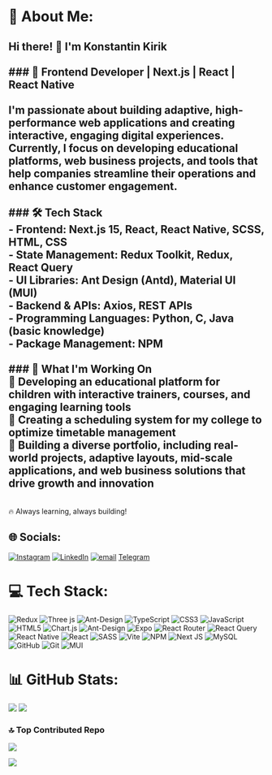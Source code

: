 # 💫 About Me:

## Hi there! 👋 I'm Konstantin Kirik<br><br>### 🚀 Frontend Developer | Next.js | React | React Native<br><br>I'm passionate about building adaptive, high-performance web applications and creating interactive, engaging digital experiences. Currently, I focus on developing educational platforms, web business projects, and tools that help companies streamline their operations and enhance customer engagement.<br><br>### 🛠️ Tech Stack <br>- **Frontend:** Next.js 15, React, React Native, SCSS, HTML, CSS <br>- **State Management:** Redux Toolkit, Redux, React Query <br>- **UI Libraries:** Ant Design (Antd), Material UI (MUI) <br>- **Backend & APIs:** Axios, REST APIs <br>- **Programming Languages:** Python, C, Java (basic knowledge) <br>- **Package Management:** NPM <br><br>### 🌱 What I'm Working On <br>🔹 Developing an educational platform for children with interactive trainers, courses, and engaging learning tools <br>🔹 Creating a scheduling system for my college to optimize timetable management <br>🔹 Building a diverse portfolio, including real-world projects, adaptive layouts, mid-scale applications, and web business solutions that drive growth and innovation <br>

<br>🔥 Always learning, always building! <br>

## 🌐 Socials:

[![Instagram](https://img.shields.io/badge/Instagram-%23E4405F.svg?logo=Instagram&logoColor=white)](https://instagram.com/https://www.instagram.com/kirik_10/) [![LinkedIn](https://img.shields.io/badge/LinkedIn-%230077B5.svg?logo=linkedin&logoColor=white)](https://linkedin.com/in/www.linkedin.com/in/kirik-kostya-516b9528a) [![email](https://img.shields.io/badge/Email-D14836?logo=gmail&logoColor=white)](mailto:kirik.kostya@list.ru) [Telegram](https://t.me/kirik_10)

# 💻 Tech Stack:

![Redux](https://img.shields.io/badge/redux-%23593d88.svg?style=for-the-badge&logo=redux&logoColor=white) ![Three js](https://img.shields.io/badge/threejs-black?style=for-the-badge&logo=three.js&logoColor=white) ![Ant-Design](https://img.shields.io/badge/-AntDesign-%230170FE?style=for-the-badge&logo=ant-design&logoColor=white) ![TypeScript](https://img.shields.io/badge/typescript-%23007ACC.svg?style=for-the-badge&logo=typescript&logoColor=white) ![CSS3](https://img.shields.io/badge/css3-%231572B6.svg?style=for-the-badge&logo=css3&logoColor=white) ![JavaScript](https://img.shields.io/badge/javascript-%23323330.svg?style=for-the-badge&logo=javascript&logoColor=%23F7DF1E) ![HTML5](https://img.shields.io/badge/html5-%23E34F26.svg?style=for-the-badge&logo=html5&logoColor=white) ![Chart.js](https://img.shields.io/badge/chart.js-F5788D.svg?style=for-the-badge&logo=chart.js&logoColor=white) ![Ant-Design](https://img.shields.io/badge/-AntDesign-%230170FE?style=for-the-badge&logo=ant-design&logoColor=white) ![Expo](https://img.shields.io/badge/expo-1C1E24?style=for-the-badge&logo=expo&logoColor=#D04A37) ![React Router](https://img.shields.io/badge/React_Router-CA4245?style=for-the-badge&logo=react-router&logoColor=white) ![React Query](https://img.shields.io/badge/-React%20Query-FF4154?style=for-the-badge&logo=react%20query&logoColor=white) ![React Native](https://img.shields.io/badge/react_native-%2320232a.svg?style=for-the-badge&logo=react&logoColor=%2361DAFB) ![React](https://img.shields.io/badge/react-%2320232a.svg?style=for-the-badge&logo=react&logoColor=%2361DAFB) ![SASS](https://img.shields.io/badge/SASS-hotpink.svg?style=for-the-badge&logo=SASS&logoColor=white) ![Vite](https://img.shields.io/badge/vite-%23646CFF.svg?style=for-the-badge&logo=vite&logoColor=white) ![NPM](https://img.shields.io/badge/NPM-%23CB3837.svg?style=for-the-badge&logo=npm&logoColor=white) ![Next JS](https://img.shields.io/badge/Next-black?style=for-the-badge&logo=next.js&logoColor=white) ![MySQL](https://img.shields.io/badge/mysql-4479A1.svg?style=for-the-badge&logo=mysql&logoColor=white) ![GitHub](https://img.shields.io/badge/github-%23121011.svg?style=for-the-badge&logo=github&logoColor=white) ![Git](https://img.shields.io/badge/git-%23F05033.svg?style=for-the-badge&logo=git&logoColor=white) ![MUI](https://img.shields.io/badge/MUI-%230081CB.svg?style=for-the-badge&logo=mui&logoColor=white)

# 📊 GitHub Stats:

![](https://nirzak-streak-stats.vercel.app/?user=KirikKostya&theme=react&hide_border=false)
![](https://github-readme-stats.vercel.app/api/top-langs/?username=KirikKostya&theme=react&hide_border=false&include_all_commits=true&count_private=false&layout=compact)

### 🔝 Top Contributed Repo

![](https://github-contributor-stats.vercel.app/api?username=KirikKostya&limit=5&theme=one_dark_pro&combine_all_yearly_contributions=true)

[![](https://visitcount.itsvg.in/api?id=KirikKostya&icon=0&color=0)](https://visitcount.itsvg.in)
